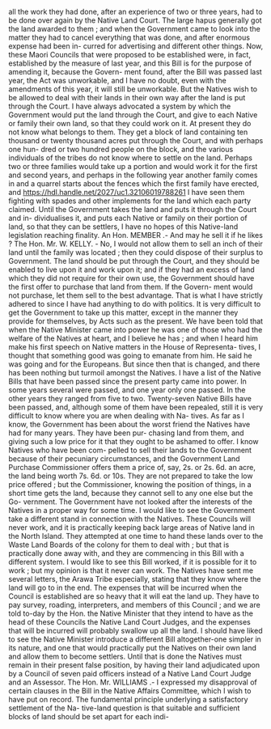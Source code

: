 all the work they had done, after an experience of two or three years, had to be done over again by the Native Land Court. The large hapus generally got the land awarded to them ; and when the Government came to look into the matter they had to cancel everything that was done, and after enormous expense had been in- curred for advertising and different other things. Now, these Maori Councils that were proposed to be established were, in fact, established by the measure of last year, and this Bill is for the purpose of amending it, because the Govern- ment found, after the Bill was passed last year, the Act was unworkable, and I have no doubt, even with the amendments of this year, it will still be unworkable. But the Natives wish to be allowed to deal with their lands in their own way after the land is put through the Court. I have always advocated a system by which the Government would put the land through the Court, and give to each Native or family their own land, so that they could work on it. At present they do not know what belongs to them. They get a block of land containing ten thousand or twenty thousand acres put through the Court, and with perhaps one hun- dred or two hundred people on the block, and the various individuals of the tribes do not know where to settle on the land. Perhaps two or three families would take up a portion and would work it for the first and second years, and perhaps in the following year another family comes in and a quarrel starts about the fences which the first family have erected, and https://hdl.handle.net/2027/uc1.32106019788261 I have seen them fighting with spades and other implements for the land which each party claimed. Until the Government takes the land and puts it through the Court and in- dividualises it, and puts each Native or family on their portion of land, so that they can be settlers, I have no hopes of this Native-land legislation reaching finality. An Hon. MEMBER .- And may he sell it if he likes ? The Hon. Mr. W. KELLY. - No, I would not allow them to sell an inch of their land until the family was located ; then they could dispose of their surplus to Government. The land should be put through the Court, and they should be enabled to live upon it and work upon it; and if they had an excess of land which they did not require for their own use, the Government should have the first offer to purchase that land from them. If the Govern- ment would not purchase, let them sell to the best advantage. That is what I have strictly adhered to since I have had anything to do with politics. It is very difficult to get the Government to take up this matter, except in the manner they provide for themselves, by Acts such as the present. We have been told that when the Native Minister came into power he was one of those who had the welfare of the Natives at heart, and I believe he has ; and when I heard him make his first speech on Native matters in the House of Representa- tives, I thought that something good was going to emanate from him. He said he was going and for the Europeans. But since then that is changed, and there has been nothing but turmoil amongst the Natives. I have a list of the Native Bills that have been passed since the present party came into power. In some years several were passed, and one year only one passed. In the other years they ranged from five to two. Twenty-seven Native Bills have been passed, and, although some of them have been repealed, still it is very difficult to know where you are when dealing with Na- tives. As far as I know, the Government has been about the worst friend the Natives have had for many years. They have been pur- chasing land from them, and giving such a low price for it that they ought to be ashamed to offer. I know Natives who have been com- pelled to sell their lands to the Government because of their pecuniary circumstances, and the Government Land Purchase Commissioner offers them a price of, say, 2s. or 2s. 6d. an acre, the land being worth 7s. 6d. or 10s. They are not prepared to take the low price offered ; but the Commissioner, knowing the position of things, in a short time gets the land, because they cannot sell to any one else but the Go- vernment. The Government have not looked after the interests of the Natives in a proper way for some time. I would like to see the Government take a different stand in connection with the Natives. These Councils will never work, and it is practically keeping back large areas of Native land in the North Island. They attempted at one time to hand these lands over to the Waste Land Boards of the colony for them to deal with ; but that is practically done away with, and they are commencing in this Bill with a different system. I would like to see this Bill worked, if it is possible for it to work ; but my opinion is that it never can work. The Natives have sent me several letters, the Arawa Tribe especially, stating that they know where the land will go to in the end. The expenses that will be incurred when the Council is established are so heavy that it will eat the land up. They have to pay survey, roading, interpreters, and members of this Council ; and we are told to-day by the Hon. the Native Minister that they intend to have as the head of these Councils the Native Land Court Judges, and the expenses that will be incurred will probably swallow up all the land. I should have liked to see the Native Minister introduce a different Bill altogether-one simpler in its nature, and one that would practically put the Natives on their own land and allow them to become settlers. Until that is done the Natives must remain in their present false position, by having their land adjudicated upon by a Council of seven paid officers instead of a Native Land Court Judge and an Assessor. The Hon. Mr. WILLIAMS .- I expressed my disapproval of certain clauses in the Bill in the Native Affairs Committee, which I wish to have put on record. The fundamental principle underlying a satisfactory settlement of the Na- tive-land question is that suitable and sufficient blocks of land should be set apart for each indi- 